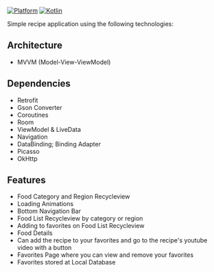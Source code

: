 [![Platform](https://img.shields.io/badge/platform-Android-green.svg)](http://developer.android.com/index.html) [![Kotlin](https://img.shields.io/badge/kotlin-1.4.32-orange.svg)](http://kotlinlang.org)

Simple recipe application using the following technologies:


## Architecture

* MVVM (Model-View-ViewModel)

## Dependencies

* Retrofit
* Gson Converter
* Coroutines
* Room
* ViewModel & LiveData
* Navigation 
* DataBinding; Binding Adapter
* Picasso
* OkHttp

## Features

* Food Category and Region Recycleview
* Loading Animations
* Bottom Navigation Bar
* Food List Recycleview by category or region
* Adding to favorites on Food List Recycleview
* Food Details
* Can add the recipe to your favorites and go to the recipe's youtube video with a button 
* Favorites Page where you can view and remove your favorites
* Favorites stored at Local Database
